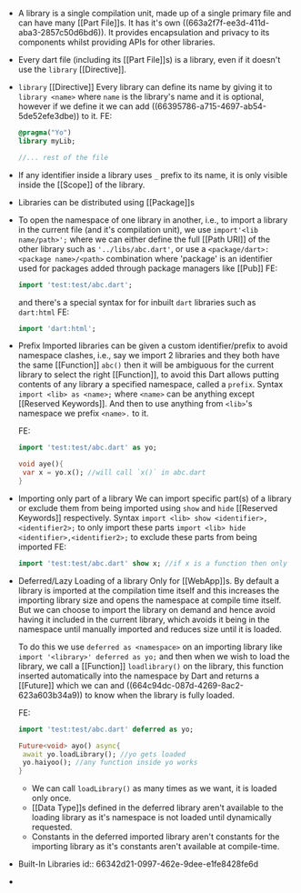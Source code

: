 - A library is a single compilation unit, made up of a single primary file and can have many [[Part File]]s. It has it's own ((663a2f7f-ee3d-411d-aba3-2857c50d6bd6)). It provides encapsulation and privacy to its components whilst providing APIs for other libraries.
- Every dart file (including its [[Part File]]s) is a library, even if it doesn't use the `library` [[Directive]].
- `library` [[Directive]]
  Every library can define its name by giving it to `library <name>` where `name` is the library's name and it is optional, however if we define it we can add ((66395786-a715-4697-ab54-5de52efe3dbe)) to it. 
  FE:
  ```dart
  @pragma("Yo")
  library myLib;
  
  //... rest of the file
  ```
- If any identifier inside a library uses `_` prefix to its name, it is only visible inside the [[Scope]] of the library.
- Libraries can be distributed using [[Package]]s
- To open the namespace of one library in another, i.e., to import a library in the current file (and it's compilation unit), 
  we use
  ``import'<lib name/path>';``
  where we can either define the full [[Path URI]] of the other library such as `'../libs/abc.dart'`, or  use a `<package/dart>:<package name>/<path>` combination where 'package' is an identifier used for packages added through package managers like [[Pub]] 
  FE:
  ```dart
  import 'test:test/abc.dart';
  ```
  and there's a special syntax for for inbuilt `dart` libraries such as `dart:html` 
  FE:
  ```dart
  import 'dart:html';
  ```
- Prefix
  Imported libraries can be given a custom identifier/prefix to avoid namespace clashes, i.e., say we import 2 libraries and they both have the same [[Function]] ``abc()`` then it will be ambiguous for the current library to select the right [[Function]], to avoid this Dart allows putting contents of any library a specified namespace, called a `prefix`. 
  Syntax
  `import <lib> as <name>;`
  where `<name>` can be anything except [[Reserved Keywords]].
  And then to use anything from `<lib>`'s namespace we prefix `<name>.` to it.
  
  FE:
  ```dart
  import 'test:test/abc.dart' as yo;
  
  void aye(){
   var x = yo.x(); //will call `x()` in abc.dart
  }
  ```
- Importing only part of a library
  We can import specific part(s) of a library or exclude them from being imported using `show` and `hide` [[Reserved Keywords]] respectively.
  Syntax
  `import <lib> show <identifier>,<identifier2>;` to only import these parts
  `import <lib> hide <identifier>,<identifier2>;` to exclude these parts from being imported
  FE:
  ```dart
  import 'test:test/abc.dart' show x; //if x is a function then only function x() is imported from abc.dart
  ```
- Deferred/Lazy Loading of a library
  Only for [[WebApp]]s. 
  By default a library is imported at the compilation time itself and this increases the importing library size and opens the namespace at compile time itself. But we can choose to import the library on demand and hence avoid having it included in the current library, which avoids it being in the namespace until manually imported and reduces size until it is loaded.
  
  To do this we use ``deferred as <namespace>`` on an importing library like ``import '<library>' deferred as yo;`` and then when we wish to load the library, we call a [[Function]] ``loadlibrary()`` on the library, this function inserted automatically into the namespace by Dart and returns a [[Future]] which we can and ((664c94dc-087d-4269-8ac2-623a603b34a9)) to know when the library is fully loaded.
  
  FE:
  ```dart
  import 'test:test/abc.dart' deferred as yo;
  
  Future<void> ayo() async{
   await yo.loadLibrary(); //yo gets loaded
   yo.haiyoo(); //any function inside yo works
  }
  ```
  
  * We can call ``loadLibrary()`` as many  times as we want, it is loaded only once.
  * [[Data Type]]s defined in the deferred library aren't available to the loading library as it's namespace is not loaded until dynamically requested. 
  * Constants in the deferred imported library aren't constants for the importing library as it's constants aren't available at compile-time.
- Built-In Libraries
  id:: 66342d21-0997-462e-9dee-e1fe8428fe6d
-